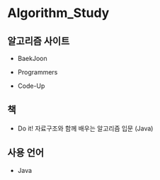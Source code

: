 # Algorithm_Study

알고리즘 사이트 
-

+ BaekJoon

* Programmers

- Code-Up

책
-

+ Do it! 자료구조와 함께 배우는 알고리즘 입문 (Java)

사용 언어
-

+ Java



